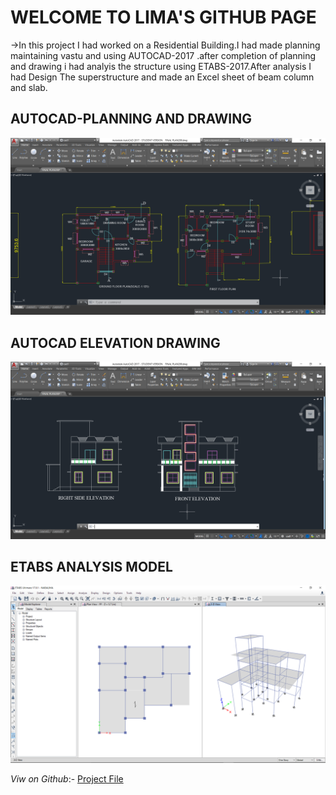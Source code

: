 <h1>WELCOME TO LIMA'S GITHUB PAGE</h1>
->In this project I had worked on a Residential Building.I had made planning maintaining
  vastu and using AUTOCAD-2017 .after completion of planning and drawing i had analyis the
  structure using ETABS-2017.After analysis I had Design The superstructure and made an Excel 
  sheet of beam column and slab.
  
  <h2>AUTOCAD-PLANNING AND DRAWING</h2>
  
  ![Logo](/1.png)
  
  <h2>AUTOCAD ELEVATION DRAWING</h2>
  
  ![elevation](/2.png)
  
  
  <h2>ETABS ANALYSIS MODEL</h2>
  
  ![eTABS](/3.png)

  *Viw on Github*:-
  [Project File](https://github.com/Nabajyotighosh/Facelocking-Door-Using-Python-and-Arduino-Programing)
